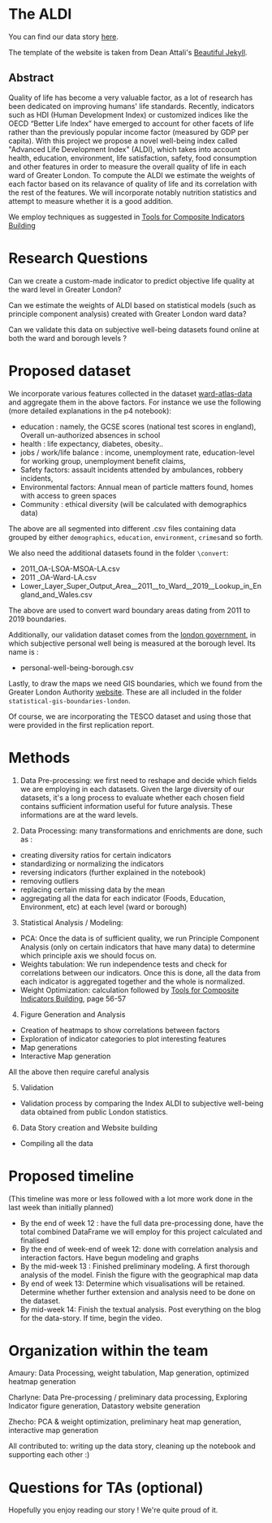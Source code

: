 # The ALDI

You can find our data story [here](https://charlyneburki.github.io/The-ALDI/).

The template of the website is taken from Dean Attali's [Beautiful Jekyll](https://beautifuljekyll.com/).

## Abstract
Quality of life has become a very valuable factor, as a lot of research has been dedicated on improving humans' life standards. Recently, indicators such as HDI (Human Development Index) or customized indices like the OECD “Better Life Index” have emerged to account for other facets of life rather than the previously popular income factor (measured by GDP per capita). With this project we propose a novel well-being index called "Advanced Life Development Index" (ALDI), which takes into account health, education, environment, life satisfaction, safety, food consumption and other features in order to measure the overall quality of life in each ward of Greater London. To compute the ALDI we estimate the weights of each factor based on its relavance of quality of life and its correlation with the rest of the features. We will incorporate notably nutrition statistics and attempt to measure whether it is a good addition. 

We employ techniques as suggested in [Tools for Composite Indicators Building](https://publications.jrc.ec.europa.eu/repository/bitstream/JRC31473/EUR%2021682%20EN.pdf)

# Research Questions
 Can we create a custom-made indicator to predict objective life quality at the ward level in Greater London?
 
 Can we estimate the weights of ALDI based on statistical models (such as principle component analysis) created with Greater London ward data?
 
 Can we validate this data on subjective well-being datasets found online at both the ward and borough levels ?
 
# Proposed dataset
We incorporate various features collected in the dataset [ward-atlas-data](https://data.london.gov.uk/dataset/ward-profiles-and-atlas) and aggregate them in the above factors. For instance we use the following (more detailed explanations in the p4 notebook):
* education : namely, the GCSE scores (national test scores in england), Overall un-authorized absences in school 
* health : life expectancy, diabetes, obesity.. 
* jobs / work/life balance : income, unemployment rate, education-level for working group, unemployment benefit claims, 
* Safety factors: assault incidents attended by ambulances, robbery incidents, 
* Environmental factors: Annual mean of particle matters found, homes with access to green spaces
* Community : ethical diversity (will be calculated with demographics data)

The above are all segmented into different .csv files containing data grouped by either `demographics`, `education`, `environment`, `crimes`and so forth. 

We also need the additional datasets found in the folder `\convert`:
* 2011_OA-LSOA-MSOA-LA.csv
* 2011 _OA-Ward-LA.csv
* Lower_Layer_Super_Output_Area__2011__to_Ward__2019__Lookup_in_England_and_Wales.csv 

The above are used to convert ward boundary areas dating from 2011 to 2019 boundaries. 

Additionally, our validation dataset comes from the [london government](https://data.london.gov.uk/dataset/subjective-personal-well-being-borough), in which subjective personal well being is measured at the borough level. Its name is : 
* personal-well-being-borough.csv 

Lastly, to draw the maps we need GIS boundaries, which we found from the Greater London Authority [website](https://data.london.gov.uk/dataset/statistical-gis-boundary-files-london). These are all included in the folder `statistical-gis-boundaries-london`.

Of course, we are incorporating the TESCO dataset and using those that were provided in the first replication report.  


# Methods

1. Data Pre-processing: we first need to reshape and decide which fields we are employing in each datasets. Given the large diversity of our datasets, it's a long process to evaluate whether each chosen field contains sufficient information useful for future analysis. These informations are at the ward levels.

2. Data Processing: many transformations and enrichments are done, such as :
* creating diversity ratios for certain indicators
* standardizing or normalizing the indicators
* reversing indicators (further explained in the notebook)
* removing outliers
* replacing certain missing data by the mean
* aggregating all the data for each indicator (Foods, Education, Environment, etc) at each level (ward or borough)

3. Statistical Analysis / Modeling: 
* PCA: Once the data is of sufficient quality, we run Principle Component Analysis (only on certain indicators that have many data) to determine which principle axis we should focus on.
* Weights tabulation: We run independence tests and check for correlations between our indicators. Once this is done, all the data from each indicator is aggregated together and the whole is normalized. 
* Weight Optimization: calculation followed by [Tools for Composite Indicators Building](https://publications.jrc.ec.europa.eu/repository/bitstream/JRC31473/EUR%2021682%20EN.pdf), page 56-57

4. Figure Generation and Analysis
* Creation of heatmaps to show correlations between factors
* Exploration of indicator categories to plot interesting features
* Map generations 
* Interactive Map generation

All the above then require careful analysis 

5. Validation
* Validation process by comparing the Index ALDI to subjective well-being data obtained from public London statistics. 

6. Data Story creation and Website building 
* Compiling all the data

# Proposed timeline
(This timeline was more or less followed with a lot more work done in the last week than initially planned)
* By the end of week 12 : have the full data pre-processing done, have the total combined DataFrame we will employ for this project calculated and finalised
* By the end of week-end of week 12: done with correlation analysis and interaction factors. Have begun modeling and graphs
* By the mid-week 13 : Finished preliminary modeling. A first thorough analysis of the model. Finish the figure with the geographical map data
* By end of week 13: Determine which visualisations will be retained. Determine whether further extension and analysis need to be done on the dataset. 
* By mid-week 14: Finish the textual analysis. Post everything on the blog for the data-story. If time, begin the video. 

# Organization within the team

Amaury: Data Processing, weight tabulation, Map generation, optimized heatmap generation

Charlyne: Data Pre-processing / preliminary data processing, Exploring Indicator figure generation, Datastory website generation  

Zhecho: PCA & weight optimization, preliminary heat map generation, interactive map generation

All contributed to: writing up the data story, cleaning up the notebook and supporting each other :) 

# Questions for TAs (optional)
Hopefully you enjoy reading our story ! We're quite proud of it.  

